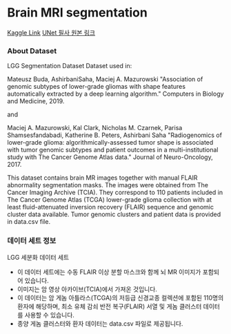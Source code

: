 # Brain MRI segmentation
[Kaggle Link](https://www.kaggle.com/datasets/mateuszbuda/lgg-mri-segmentation)
[UNet 필사 원본 링크](https://www.kaggle.com/code/tejasurya/unet-from-scratch-segmentation-tumour/notebook)

### About Dataset
LGG Segmentation Dataset
Dataset used in:

Mateusz Buda, AshirbaniSaha, Maciej A. Mazurowski "Association of genomic subtypes of lower-grade gliomas with shape features automatically extracted by a deep learning algorithm." Computers in Biology and Medicine, 2019.

and

Maciej A. Mazurowski, Kal Clark, Nicholas M. Czarnek, Parisa Shamsesfandabadi, Katherine B. Peters, Ashirbani Saha "Radiogenomics of lower-grade glioma: algorithmically-assessed tumor shape is associated with tumor genomic subtypes and patient outcomes in a multi-institutional study with The Cancer Genome Atlas data." Journal of Neuro-Oncology, 2017.

This dataset contains brain MR images together with manual FLAIR abnormality segmentation masks.
The images were obtained from The Cancer Imaging Archive (TCIA).
They correspond to 110 patients included in The Cancer Genome Atlas (TCGA) lower-grade glioma collection with at least fluid-attenuated inversion recovery (FLAIR) sequence and genomic cluster data available.
Tumor genomic clusters and patient data is provided in data.csv file.



### 데이터 세트 정보
LGG 세분화 데이터 세트


- 이 데이터 세트에는 수동 FLAIR 이상 분할 마스크와 함께 뇌 MR 이미지가 포함되어 있습니다.
- 이미지는 암 영상 아카이브(TCIA)에서 가져온 것입니다.
- 이 데이터는 암 게놈 아틀라스(TCGA)의 저등급 신경교종 컬렉션에 포함된 110명의 환자에 해당하며, 최소 유체 감쇠 반전 복구(FLAIR) 서열 및 게놈 클러스터 데이터를 사용할 수 있습니다.
- 종양 게놈 클러스터와 환자 데이터는 data.csv 파일로 제공됩니다.
